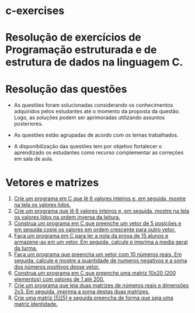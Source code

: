 # c-exercises

# Resolução de exercícios de Programação estruturada e de estrutura de dados na linguagem C.

# Resolução das questões

- As questões foram solucionadas considerando os conhecimentos adquiridos pelos estudantes até o momento da proposta da questão. Logo, as soluções podem ser aprimoradas utilizando assuntos posteriores. 

- As questões estão agrupadas de acordo com os temas trabalhados.

- A disponibilização das questões tem por objetivo fortalecer o aprendizado os estudantes como recurso complementar as correções em sala de aula.

# Vetores e matrizes

1. [Crie um programa em C que lê 6 valores inteiros e, em seguida, mostre na tela os valores lidos.](ex001.c)
2. [Crie um programa que lê 6 valores inteiros e, em seguida, mostre na tela os valores lidos na ordem inversa da leitura.](ex002.c)
3. [Construa um programa em C que preenche um vetor de 5 posições e em seguida copie os valores em ordem crescente para outro vetor.](ex003.c)
4. [Faça um programa em C para ler a nota da prova de 15 alunos e armazene-as em um vetor. Em seguida, calcule e imprima a media geral da turma.](ex004.c)
5. [Faça um programa que preencha um vetor com 10 números reais. Em seguida, calcule e mostre a quantidade de numeros negativos e a soma dos números positivos desse vetor.](ex005.c)
6. [Construa um programa em C que preenche uma matriz 10x20 (200 elementos) com valores de 1 até 200.](ex006.c)
7. [Crie um programa que leia duas matrizes de números reais e dimensões 2x3. Em seguida, imprima a soma destas duas matrizes.](ex007.c)
8. [Crie uma matriz [5][5] e seguida preencha de forma que seja uma matriz identidade.](ex008.c)